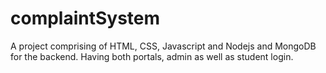 # complaintSystem

A project comprising of HTML, CSS, Javascript and Nodejs and MongoDB for the backend.
Having both portals, admin as well as student login.
